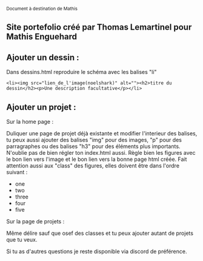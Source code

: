 <small>Document à destination de Mathis</small>

## Site portefolio créé par Thomas Lemartinel pour Mathis Enguehard

Ajouter un dessin :
-
Dans dessins.html reproduire le schéma avec les balises "li"

`<li><img src="lien_de_l'image(noelshark)" alt=""><h2>titre du dessin</h2><p>Une description facultative</p></li>`


Ajouter un projet :
- 
Sur la home page : 

Duliquer une page de projet déjà existante et modifier l'interieur des balises, tu peux aussi ajouter des balises "img" pour des images, "p" pour des parragraphes ou des balises "h3" pour des éléments plus importants.
N'oublie pas de bien régler ton index.html aussi. Règle bien les figures avec le bon lien vers l'image et le bon lien vers la bonne page html créée. Fait attention aussi aux "class" des figures, elles doivent être dans l'ordre suivant :
- one
- two
- three
- four
- five

Sur la page de projets :

Même délire sauf que osef des classes et tu peux ajouter autant de projets que tu veux.


Si tu as d'autres questions je reste disponible via discord de préférence.